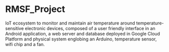 # RMSF_Project
IoT ecosystem to monitor and maintain air temperature around temperature-sensitive electronic devices, composed of a user friendly interface in an Android application, a web server and database deployed in Google Cloud Platform and physical system englobing an Arduino, temperature sensor, wifi chip and a fan. 
